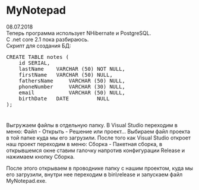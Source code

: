 # MyNotepad

08.07.2018 <br>
Теперь программа использует NHibernate и PostgreSQL.<br>
С .net core 2.1 пока разбираюсь.<br>
Скрипт для создания БД:
<pre>
CREATE TABLE notes (
	id SERIAL,
	lastName  	VARCHAR (50) NOT NULL,
	firstName  	VARCHAR (50) NULL,
	fathersName 	VARCHAR (50) NULL,
	phoneNumber 	VARCHAR (30) NULL,
	email       	VARCHAR (50) NULL,
	birthDate  	DATE         NULL
);
</pre>	
#
Выгружаем файлы в отдельную папку. В Visual Studio переходим в меню: Файл - Открыть - Решение или проект... Выбираем файл проекта в той папке куда мы его загрузили. После того как Visual Studio откроет наш проект переходим в меню: Сборка - Пакетная сборка, в открывшемся окне ставим галочку напротив конфигурации Release и нажимаем кнопку Сборка.

После этого открываем в проводнике папку с нашим проектом, куда мы его загрузили, внутри нее переходим в bin\release и запускаем файл MyNotepad.exe.
